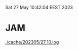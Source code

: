 Sat 27 May 10:42:04 EEST 2023
# JAM
<a href='./cache/202305/27_10.log'>./cache/202305/27_10.log</a>
